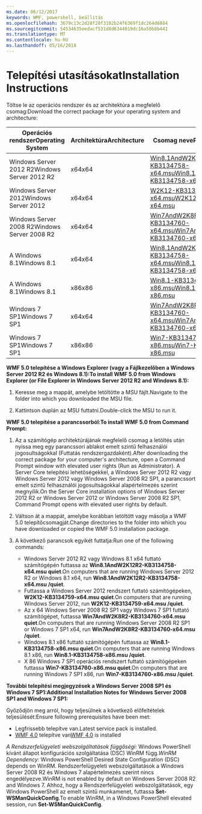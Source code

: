 ```yaml
---
ms.date: 06/12/2017
keywords: WMF, powershell, beállítás
ms.openlocfilehash: 3679c13c2d28f28f3102b24f6369f1dc264d6884
ms.sourcegitcommit: 54534635eedacf531d8d6344019dc16a50b8b441
ms.translationtype: MT
ms.contentlocale: hu-HU
ms.lasthandoff: 05/16/2018
---
```

# <a name="installation-instructions"></a><span data-ttu-id="22811-102">Telepítési utasításokat</span><span class="sxs-lookup"><span data-stu-id="22811-102">Installation Instructions</span></span>

<span data-ttu-id="22811-103">Töltse le az operációs rendszer és az architektúra a megfelelő csomag:</span><span class="sxs-lookup"><span data-stu-id="22811-103">Download the correct package for your operating system and architecture:</span></span>

| <span data-ttu-id="22811-104">Operációs rendszer</span><span class="sxs-lookup"><span data-stu-id="22811-104">Operating System</span></span>       | <span data-ttu-id="22811-105">Architektúra</span><span class="sxs-lookup"><span data-stu-id="22811-105">Architecture</span></span> | <span data-ttu-id="22811-106">Csomag neve</span><span class="sxs-lookup"><span data-stu-id="22811-106">Package Name</span></span>              |
|------------------------|--------------|---------------------------|
| <span data-ttu-id="22811-107">Windows Server 2012 R2</span><span class="sxs-lookup"><span data-stu-id="22811-107">Windows Server 2012 R2</span></span> | <span data-ttu-id="22811-108">x64</span><span class="sxs-lookup"><span data-stu-id="22811-108">x64</span></span>      | [<span data-ttu-id="22811-109">Win8.1AndW2K12R2-KB3134758-x64.msu</span><span class="sxs-lookup"><span data-stu-id="22811-109">Win8.1AndW2K12R2-KB3134758-x64.msu</span></span>](http://go.microsoft.com/fwlink/?LinkId=717507) |
| <span data-ttu-id="22811-110">Windows Server 2012</span><span class="sxs-lookup"><span data-stu-id="22811-110">Windows Server 2012</span></span>    | <span data-ttu-id="22811-111">x64</span><span class="sxs-lookup"><span data-stu-id="22811-111">x64</span></span>      | [<span data-ttu-id="22811-112">W2K12-KB3134759-x64.msu</span><span class="sxs-lookup"><span data-stu-id="22811-112">W2K12-KB3134759-x64.msu</span></span>](http://go.microsoft.com/fwlink/?LinkId=717506) |
| <span data-ttu-id="22811-113">Windows Server 2008 R2</span><span class="sxs-lookup"><span data-stu-id="22811-113">Windows Server 2008 R2</span></span> | <span data-ttu-id="22811-114">x64</span><span class="sxs-lookup"><span data-stu-id="22811-114">x64</span></span>      | [<span data-ttu-id="22811-115">Win7AndW2K8R2-KB3134760-x64.msu</span><span class="sxs-lookup"><span data-stu-id="22811-115">Win7AndW2K8R2-KB3134760-x64.msu</span></span>](http://go.microsoft.com/fwlink/?LinkId=717504) |
| <span data-ttu-id="22811-116">A Windows 8.1</span><span class="sxs-lookup"><span data-stu-id="22811-116">Windows 8.1</span></span>            | <span data-ttu-id="22811-117">x64</span><span class="sxs-lookup"><span data-stu-id="22811-117">x64</span></span>          | [<span data-ttu-id="22811-118">Win8.1AndW2K12R2-KB3134758-x64.msu</span><span class="sxs-lookup"><span data-stu-id="22811-118">Win8.1AndW2K12R2-KB3134758-x64.msu</span></span>](http://go.microsoft.com/fwlink/?LinkId=717507) |
| <span data-ttu-id="22811-119">A Windows 8.1</span><span class="sxs-lookup"><span data-stu-id="22811-119">Windows 8.1</span></span>            | <span data-ttu-id="22811-120">x86</span><span class="sxs-lookup"><span data-stu-id="22811-120">x86</span></span>          | [<span data-ttu-id="22811-121">Win8.1-KB3134758-x86.msu</span><span class="sxs-lookup"><span data-stu-id="22811-121">Win8.1-KB3134758-x86.msu</span></span>](http://go.microsoft.com/fwlink/?LinkID=717963) |
| <span data-ttu-id="22811-122">Windows 7 SP1</span><span class="sxs-lookup"><span data-stu-id="22811-122">Windows 7 SP1</span></span>          | <span data-ttu-id="22811-123">x64</span><span class="sxs-lookup"><span data-stu-id="22811-123">x64</span></span>          | [<span data-ttu-id="22811-124">Win7AndW2K8R2-KB3134760-x64.msu</span><span class="sxs-lookup"><span data-stu-id="22811-124">Win7AndW2K8R2-KB3134760-x64.msu</span></span>](http://go.microsoft.com/fwlink/?LinkId=717504) |
| <span data-ttu-id="22811-125">Windows 7 SP1</span><span class="sxs-lookup"><span data-stu-id="22811-125">Windows 7 SP1</span></span>          | <span data-ttu-id="22811-126">x86</span><span class="sxs-lookup"><span data-stu-id="22811-126">x86</span></span>          | [<span data-ttu-id="22811-127">Win7-KB3134760-x86.msu</span><span class="sxs-lookup"><span data-stu-id="22811-127">Win7-KB3134760-x86.msu</span></span>](http://go.microsoft.com/fwlink/?LinkID=717962) |


<span data-ttu-id="22811-128">**WMF 5.0 telepítése a Windows Explorer (vagy a Fájlkezelőben a Windows Server 2012 R2 és Windows 8.1):**</span><span class="sxs-lookup"><span data-stu-id="22811-128">**To install WMF 5.0 from Windows Explorer (or File Explorer in Windows Server 2012 R2 and Windows 8.1):**</span></span>

1. <span data-ttu-id="22811-129">Keresse meg a mappát, amelybe letöltötte a MSU fájlt.</span><span class="sxs-lookup"><span data-stu-id="22811-129">Navigate to the folder into which you downloaded the MSU file.</span></span>

2. <span data-ttu-id="22811-130">Kattintson duplán az MSU futtatni.</span><span class="sxs-lookup"><span data-stu-id="22811-130">Double-click the MSU to run it.</span></span>

<span data-ttu-id="22811-131">**WMF 5.0 telepítése a parancssorból:**</span><span class="sxs-lookup"><span data-stu-id="22811-131">**To install WMF 5.0 from Command Prompt:**</span></span>

1. <span data-ttu-id="22811-132">Az a számítógép architektúrájának megfelelő csomag a letöltés után nyissa meg egy parancssori ablakot emelt szintű felhasználói jogosultságokkal (Futtatás rendszergazdaként).</span><span class="sxs-lookup"><span data-stu-id="22811-132">After downloading the correct package for your computer's architecture, open a Command Prompt window with elevated user rights (Run as Administrator).</span></span> <span data-ttu-id="22811-133">A Server Core telepítési lehetőségekkel, a Windows Server 2012 R2 vagy Windows Server 2012 vagy Windows Server 2008 R2 SP1, a parancssort emelt szintű felhasználói jogosultságokkal alapértelmezés szerint megnyílik.</span><span class="sxs-lookup"><span data-stu-id="22811-133">On the Server Core installation options of Windows Server 2012 R2 or Windows Server 2012 or Windows Server 2008 R2 SP1, Command Prompt opens with elevated user rights by default.</span></span>

2. <span data-ttu-id="22811-134">Váltson át a mappát, amelybe korábban letöltött vagy másolja a WMF 5.0 telepítőcsomagját.</span><span class="sxs-lookup"><span data-stu-id="22811-134">Change directories to the folder into which you have downloaded or copied the WMF 5.0 installation package.</span></span>

3. <span data-ttu-id="22811-135">A következő parancsok egyikét futtatja:</span><span class="sxs-lookup"><span data-stu-id="22811-135">Run one of the following commands:</span></span>
    - <span data-ttu-id="22811-136">Windows Server 2012 R2 vagy Windows 8.1 x64 futtató számítógépén futtassa az **Win8.1AndW2K12R2-KB3134758-x64.msu quiet**.</span><span class="sxs-lookup"><span data-stu-id="22811-136">On computers that are running Windows Server 2012 R2 or Windows 8.1 x64, run **Win8.1AndW2K12R2-KB3134758-x64.msu /quiet**.</span></span>
    - <span data-ttu-id="22811-137">Futtassa a Windows Server 2012 rendszert futtató számítógépeken, **W2K12-KB3134759-x64.msu quiet**.</span><span class="sxs-lookup"><span data-stu-id="22811-137">On computers that are running Windows Server 2012, run **W2K12-KB3134759-x64.msu /quiet**.</span></span>
    - <span data-ttu-id="22811-138">Az x 64 Windows Server 2008 R2 SP1 vagy Windows 7 SP1 futtató számítógépet, futtassa **Win7AndW2K8R2-KB3134760-x64.msu quiet**.</span><span class="sxs-lookup"><span data-stu-id="22811-138">On computers that are running Windows Server 2008 R2 SP1 or Windows 7 SP1 x64, run **Win7AndW2K8R2-KB3134760-x64.msu /quiet**.</span></span>
    - <span data-ttu-id="22811-139">Windows 8.1 x86 futtató számítógépén futtassa az **Win8.1-KB3134758-x86.msu quiet**.</span><span class="sxs-lookup"><span data-stu-id="22811-139">On computers that are running Windows 8.1 x86, run **Win8.1-KB3134758-x86.msu /quiet**.</span></span>
    - <span data-ttu-id="22811-140">X 86 Windows 7 SP1 operációs rendszert futtató számítógépeken futtassa **Win7-KB3134760-x86.msu quiet**.</span><span class="sxs-lookup"><span data-stu-id="22811-140">On computers that are running Windows 7 SP1 x86, run **Win7-KB3134760-x86.msu /quiet**.</span></span>

<span data-ttu-id="22811-141">**További telepítési megjegyzések a Windows Server 2008 SP1 és Windows 7 SP1:**</span><span class="sxs-lookup"><span data-stu-id="22811-141">**Additional Installation Notes for Windows Server 2008 SP1 and Windows 7 SP1:**</span></span>

<span data-ttu-id="22811-142">Győződjön meg arról, hogy teljesülnek a következő előfeltételek teljesülését:</span><span class="sxs-lookup"><span data-stu-id="22811-142">Ensure following prerequisites have been met:</span></span>
- <span data-ttu-id="22811-143">Legfrissebb telepítve van.</span><span class="sxs-lookup"><span data-stu-id="22811-143">Latest service pack is installed.</span></span>
- <span data-ttu-id="22811-144">[WMF 4.0](http://www.microsoft.com/en-us/download/details.aspx?id=40855) telepítve van</span><span class="sxs-lookup"><span data-stu-id="22811-144">[WMF 4.0](http://www.microsoft.com/en-us/download/details.aspx?id=40855) is installed</span></span>

<span data-ttu-id="22811-145">*A Rendszerfelügyeleti webszolgáltatások függőségi:* Windows PowerShell kívánt állapot konfigurációs szolgáltatása (DSC) WinRM függ.</span><span class="sxs-lookup"><span data-stu-id="22811-145">*WinRM Dependency:* Windows PowerShell Desired State Configuration (DSC) depends on WinRM.</span></span> <span data-ttu-id="22811-146">Rendszerfelügyeleti webszolgáltatások a Windows Server 2008 R2 és Windows 7 alapértelmezés szerint nincs engedélyezve.</span><span class="sxs-lookup"><span data-stu-id="22811-146">WinRM is not enabled by default on Windows Server 2008 R2 and Windows 7.</span></span> <span data-ttu-id="22811-147">Ahhoz, hogy a Rendszerfelügyeleti webszolgáltatások, egy Windows PowerShell az emelt szintű munkamenet, futtassa **Set-WSManQuickConfig**.</span><span class="sxs-lookup"><span data-stu-id="22811-147">To enable WinRM, in a Windows PowerShell elevated session, run **Set-WSManQuickConfig**.</span></span>
